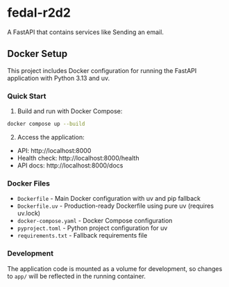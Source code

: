 # fedal-r2d2
A FastAPI that contains services like Sending an email.

## Docker Setup

This project includes Docker configuration for running the FastAPI application with Python 3.13 and uv.

### Quick Start

1. Build and run with Docker Compose:
```bash
docker compose up --build
```

2. Access the application:
- API: http://localhost:8000
- Health check: http://localhost:8000/health
- API docs: http://localhost:8000/docs

### Docker Files

- `Dockerfile` - Main Docker configuration with uv and pip fallback
- `Dockerfile.uv` - Production-ready Dockerfile using pure uv (requires uv.lock)
- `docker-compose.yaml` - Docker Compose configuration
- `pyproject.toml` - Python project configuration for uv
- `requirements.txt` - Fallback requirements file

### Development

The application code is mounted as a volume for development, so changes to `app/` will be reflected in the running container.
